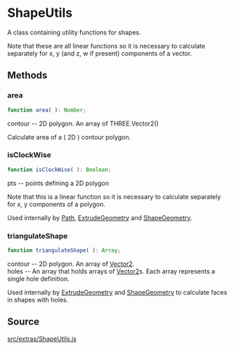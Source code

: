 # ShapeUtils

A class containing utility functions for shapes.  
  
Note that these are all linear functions so it is necessary to calculate
separately for x, y (and z, w if present) components of a vector.

## Methods

### area

  
  
```ts  
function area( ): Number;  
```  

contour -- 2D polygon. An array of THREE.Vector2()  
  
Calculate area of a ( 2D ) contour polygon.

### isClockWise

  
  
```ts  
function isClockWise( ): Boolean;  
```  

pts -- points defining a 2D polygon  
  
Note that this is a linear function so it is necessary to calculate separately
for x, y components of a polygon.  
  
Used internally by [Path](en\extras\core\Path.html),
[ExtrudeGeometry](en\geometries\ExtrudeGeometry.html) and
[ShapeGeometry](en\geometries\ShapeGeometry.html).

### triangulateShape

  
  
```ts  
function triangulateShape( ): Array;  
```  

contour -- 2D polygon. An array of [Vector2](en\math\Vector2.html).  
holes -- An array that holds arrays of [Vector2](en\math\Vector2.html)s. Each
array represents a single hole definition.  
  
Used internally by [ExtrudeGeometry](en\geometries\ExtrudeGeometry.html) and
[ShapeGeometry](en\geometries\ShapeGeometry.html) to calculate faces in shapes
with holes.

## Source

<a
href="https://github.com/mrdoob/three.js/blob/master/src/extras/ShapeUtils.js">src/extras/ShapeUtils.js</a>

